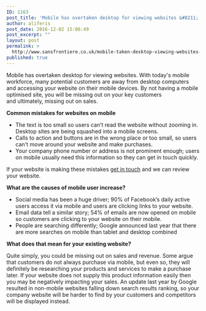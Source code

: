 ```yaml
---
ID: 1163
post_title: 'Mobile has overtaken desktop for viewing websites &#8211; are you missing out on sales?'
author: aliferis
post_date: 2016-12-02 15:06:49
post_excerpt: ""
layout: post
permalink: >
  http://www.sansfrontiere.co.uk/mobile-taken-desktop-viewing-websites-missing-sales-installers/
published: true
---
```

<div>

Mobile has overtaken desktop for viewing websites. With today's mobile workforce, many potential customers are away from desktop computers and accessing your website on their mobile devices. By not having a mobile optimised site, you will be missing out on your key customers and ultimately, missing out on sales.

<strong>Common mistakes for websites on mobile</strong>
<ul>
 	<li>The text is too small so users can’t read the website without zooming in. Desktop sites are being squashed into a mobile screens.</li>
 	<li>Calls to action and buttons are in the wrong place or too small, so users can't move around your website and make purchases.</li>
 	<li>Your company phone number or address is not prominent enough; users on mobile usually need this information so they can get in touch quickly.</li>
</ul>
If your website is making these mistakes <a href="mailto:jason@sansfrontiere.co.uk">get in touch</a> and we can review your website.

<strong>What are the causes of mobile user increase?</strong>
<ul>
 	<li>Social media has been a huge driver; 90% of Facebook’s daily active users access it via mobile and users are clicking links to your website.</li>
 	<li>Email data tell a similar story; 54% of emails are now opened on mobile so customers are clicking to your website on their mobile.</li>
 	<li>People are searching differently; Google announced last year that there are more searches on mobile than tablet and desktop combined</li>
</ul>
</div>
<div align="center"></div>
<div>

<strong>What does that mean for your existing website?</strong>

Quite simply, you could be missing out on sales and revenue. Some argue that customers do not always purchase via mobile, but even so, they will definitely be researching your products and services to make a purchase later. If your website does not supply this product information easily then you may be negatively impacting your sales. An update last year by Google resulted in non-mobile websites falling down search results ranking, so your company website will be harder to find by your customers and competitors will be displayed instead.

</div>